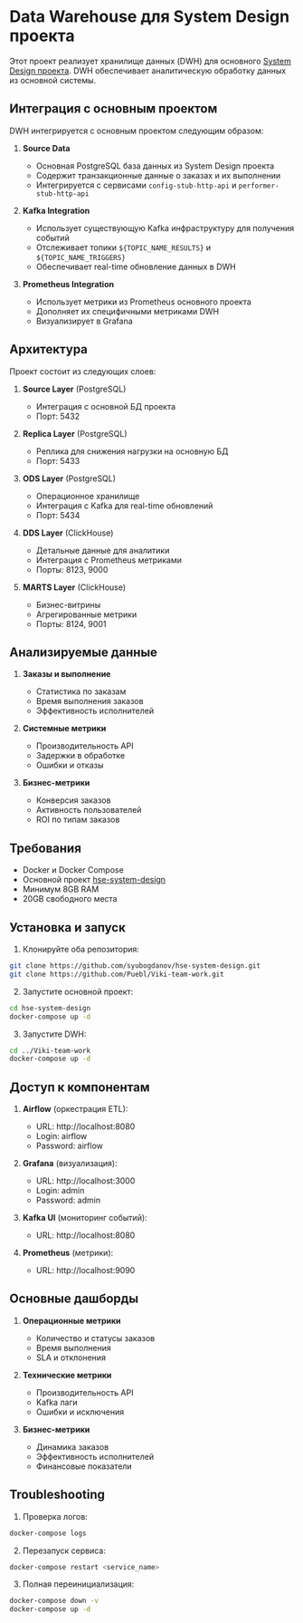 # Data Warehouse для System Design проекта

Этот проект реализует хранилище данных (DWH) для основного [System Design проекта](https://github.com/syubogdanov/hse-system-design). DWH обеспечивает аналитическую обработку данных из основной системы.

## Интеграция с основным проектом

DWH интегрируется с основным проектом следующим образом:

1. **Source Data**
   - Основная PostgreSQL база данных из System Design проекта
   - Содержит транзакционные данные о заказах и их выполнении
   - Интегрируется с сервисами `config-stub-http-api` и `performer-stub-http-api`

2. **Kafka Integration**
   - Использует существующую Kafka инфраструктуру для получения событий
   - Отслеживает топики `${TOPIC_NAME_RESULTS}` и `${TOPIC_NAME_TRIGGERS}`
   - Обеспечивает real-time обновление данных в DWH

3. **Prometheus Integration**
   - Использует метрики из Prometheus основного проекта
   - Дополняет их специфичными метриками DWH
   - Визуализирует в Grafana

## Архитектура

Проект состоит из следующих слоев:

1. **Source Layer** (PostgreSQL)
   - Интеграция с основной БД проекта
   - Порт: 5432

2. **Replica Layer** (PostgreSQL)
   - Реплика для снижения нагрузки на основную БД
   - Порт: 5433

3. **ODS Layer** (PostgreSQL)
   - Операционное хранилище
   - Интеграция с Kafka для real-time обновлений
   - Порт: 5434

4. **DDS Layer** (ClickHouse)
   - Детальные данные для аналитики
   - Интеграция с Prometheus метриками
   - Порты: 8123, 9000

5. **MARTS Layer** (ClickHouse)
   - Бизнес-витрины
   - Агрегированные метрики
   - Порты: 8124, 9001

## Анализируемые данные

1. **Заказы и выполнение**
   - Статистика по заказам
   - Время выполнения заказов
   - Эффективность исполнителей

2. **Системные метрики**
   - Производительность API
   - Задержки в обработке
   - Ошибки и отказы

3. **Бизнес-метрики**
   - Конверсия заказов
   - Активность пользователей
   - ROI по типам заказов

## Требования

- Docker и Docker Compose
- Основной проект [hse-system-design](https://github.com/syubogdanov/hse-system-design)
- Минимум 8GB RAM
- 20GB свободного места

## Установка и запуск

1. Клонируйте оба репозитория:
```bash
git clone https://github.com/syubogdanov/hse-system-design.git
git clone https://github.com/Puebl/Viki-team-work.git
```

2. Запустите основной проект:
```bash
cd hse-system-design
docker-compose up -d
```

3. Запустите DWH:
```bash
cd ../Viki-team-work
docker-compose up -d
```

## Доступ к компонентам

1. **Airflow** (оркестрация ETL):
   - URL: http://localhost:8080
   - Login: airflow
   - Password: airflow

2. **Grafana** (визуализация):
   - URL: http://localhost:3000
   - Login: admin
   - Password: admin

3. **Kafka UI** (мониторинг событий):
   - URL: http://localhost:8080

4. **Prometheus** (метрики):
   - URL: http://localhost:9090

## Основные дашборды

1. **Операционные метрики**
   - Количество и статусы заказов
   - Время выполнения
   - SLA и отклонения

2. **Технические метрики**
   - Производительность API
   - Kafka лаги
   - Ошибки и исключения

3. **Бизнес-метрики**
   - Динамика заказов
   - Эффективность исполнителей
   - Финансовые показатели

## Troubleshooting

1. Проверка логов:
```bash
docker-compose logs
```

2. Перезапуск сервиса:
```bash
docker-compose restart <service_name>
```

3. Полная переинициализация:
```bash
docker-compose down -v
docker-compose up -d